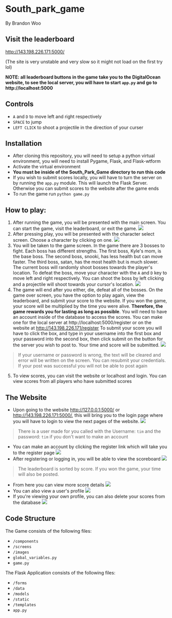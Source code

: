 # South_park_game

By Brandon Woo<br>

## Visit the leaderboard

http://143.198.226.171:5000/

(The site is very unstable and very slow so it might not load on the first try lol)

**NOTE: all leaderboard buttons in the game take you to the DigitalOcean website, to see the local server, you will have to start `app.py` and go to http://localhost:5000**

## Controls
- `A` and `D` to move left and right respectively
- `SPACE` to jump
- `LEFT CLICK` to shoot a projectile in the direction of your curser

## Installation

- After cloning this repository, you will need to setup a python virtual environment, you will need to install Pygame, Flask, and Flask-wtform
- Activate the virtual environment
- **You must be inside of the South_Park_Game directory to run this code**
- If you wish to submit scores locally, you will have to turn the server on by running the `app.py` module. This will launch the Flask Server. Otherwise you can submit scores to the website after the game ends
- To run the game run `python game.py`

## How to play:
1. After running the game, you will be presented with the main screen. You can start the game, visit the leaderboard, or exit the game.
![](./readme_images/main-screen.png)
2. After pressing play, you will be presented with the character select screen. Choose a character by clicking on one.
![](./readme_images/charac-select-screen.png)
3. You will be taken to the game screen. In the game there are 3 bosses to fight. Each boss has different strengths. The first boss, Kyle's mom, is the base boss. The second boss, snooki, has less health but can move faster. The third boss, satan, has the most health but is much slower. The current boss will randomly shoot bosses towards the player's location. To defeat the boss, move your character with the `A` and `D` key to move left and right respectively. You can shoot the boss by left clicking and a projectile will shoot towards your cursor's location.
![](./readme_images/gamescreen.png)
4. The game will end after you either, die, defeat all of the bosses. On the game over screen, you have the option to play again, view the leaderboard, and submit your score to the website. If you won the game, your score will be multiplied by the time you were alive. **Therefore, the game rewards you for lasting as long as possible**. You will need to have an account inside of the database to access the scores. You can make one for the local server at http://localhost:5000/register or on the website at http://143.198.226.171/register
To submit your score you will have to click the box, and type in your username into the first box and your password into the second box, then click submit on the button for the server you wish to post to. Your time and score will be submitted.
![](./readme_images/gameover.png)
>If your username or password is wrong, the text will be cleared and error will be written on the screen. You can resubmit your credentials. If your post was successful you will not be able to post again
5. To view scores, you can visit the website or localhost and login. You can view scores from all players who have submitted scores

## The Website
- Upon going to the website http://127.0.0.1:5000/ or http://143.198.226.171:5000/, this will bring you to the login page where you will have to login to view the next pages of the website.
![](./readme_images/login.png)
>There is a user made for you called with the Username: `tim` and the password: `tim` if you don't want to make an account

- You can make an account by clicking the register link which will take you to the register page
![](./readme_images/register.png)
- After registering or logging in, you will be able to view the scoreboard
![](./readme_images/leaderboard.png)
> The leaderboard is sorted by score. If you won the game, your time will also be posted. 
- From here you can view more score details
![](./readme_images/view_score.png)
- You can also view a user's profile
![](./readme_images/profile.png)
- If you're viewing your own profile, you can also delete your scores from the database
![](./readme_images/delete.png)

## Code Structure
The Game consists of the following files:
- `/components`
- `/screens`
- `/images`
- `global_variables.py`
- `game.py`<br>

The Flask Application consists of the following files:
- `/forms`
- `/data`
- `/models`
- `/static`
- `/templates`
- `app.py`
